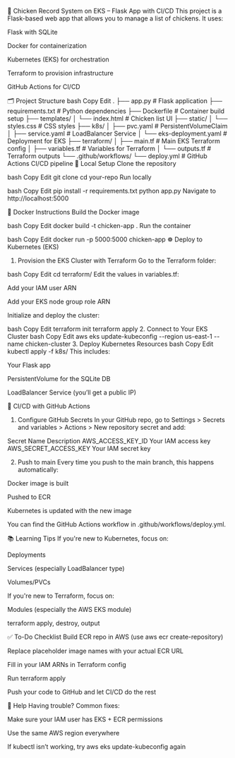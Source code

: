 🐔 Chicken Record System on EKS – Flask App with CI/CD
This project is a Flask-based web app that allows you to manage a list of chickens. It uses:

Flask with SQLite

Docker for containerization

Kubernetes (EKS) for orchestration

Terraform to provision infrastructure

GitHub Actions for CI/CD

🗂 Project Structure
bash
Copy
Edit
.
├── app.py                  # Flask application
├── requirements.txt        # Python dependencies
├── Dockerfile              # Container build setup
├── templates/
│   └── index.html          # Chicken list UI
├── static/
│   └── styles.css          # CSS styles
├── k8s/
│   ├── pvc.yaml            # PersistentVolumeClaim
│   ├── service.yaml        # LoadBalancer Service
│   └── eks-deployment.yaml # Deployment for EKS
├── terraform/
│   ├── main.tf             # Main EKS Terraform config
│   ├── variables.tf        # Variables for Terraform
│   └── outputs.tf          # Terraform outputs
└── .github/workflows/
    └── deploy.yml          # GitHub Actions CI/CD pipeline
🧪 Local Setup
Clone the repository

bash
Copy
Edit
git clone <your-repo-url>
cd your-repo
Run locally

bash
Copy
Edit
pip install -r requirements.txt
python app.py
Navigate to http://localhost:5000

🐳 Docker Instructions
Build the Docker image

bash
Copy
Edit
docker build -t chicken-app .
Run the container

bash
Copy
Edit
docker run -p 5000:5000 chicken-app
☸ Deploy to Kubernetes (EKS)
1. Provision the EKS Cluster with Terraform
Go to the Terraform folder:

bash
Copy
Edit
cd terraform/
Edit the values in variables.tf:

Add your IAM user ARN

Add your EKS node group role ARN

Initialize and deploy the cluster:

bash
Copy
Edit
terraform init
terraform apply
2. Connect to Your EKS Cluster
bash
Copy
Edit
aws eks update-kubeconfig --region us-east-1 --name chicken-cluster
3. Deploy Kubernetes Resources
bash
Copy
Edit
kubectl apply -f k8s/
This includes:

Your Flask app

PersistentVolume for the SQLite DB

LoadBalancer Service (you’ll get a public IP)

🚀 CI/CD with GitHub Actions
1. Configure GitHub Secrets
In your GitHub repo, go to Settings > Secrets and variables > Actions > New repository secret and add:

Secret Name	Description
AWS_ACCESS_KEY_ID	Your IAM access key
AWS_SECRET_ACCESS_KEY	Your IAM secret key

2. Push to main
Every time you push to the main branch, this happens automatically:

Docker image is built

Pushed to ECR

Kubernetes is updated with the new image

You can find the GitHub Actions workflow in .github/workflows/deploy.yml.

📚 Learning Tips
If you're new to Kubernetes, focus on:

Deployments

Services (especially LoadBalancer type)

Volumes/PVCs

If you're new to Terraform, focus on:

Modules (especially the AWS EKS module)

terraform apply, destroy, output

✅ To-Do Checklist
 Build ECR repo in AWS (use aws ecr create-repository)

 Replace placeholder image names with your actual ECR URL

 Fill in your IAM ARNs in Terraform config

 Run terraform apply

 Push your code to GitHub and let CI/CD do the rest

🤝 Help
Having trouble? Common fixes:

Make sure your IAM user has EKS + ECR permissions

Use the same AWS region everywhere

If kubectl isn’t working, try aws eks update-kubeconfig again

